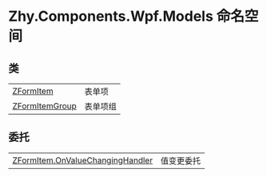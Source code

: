 # Zhy.Components.Wpf.Models 命名空间






## 类
<table>
<tr>
<td><a href="T_Zhy_Components_Wpf_Models_ZFormItem.md">ZFormItem</a></td>
<td>表单项</td></tr>
<tr>
<td><a href="T_Zhy_Components_Wpf_Models_ZFormItemGroup.md">ZFormItemGroup</a></td>
<td>表单项组</td></tr>
</table>

## 委托
<table>
<tr>
<td><a href="T_Zhy_Components_Wpf_Models_ZFormItem_OnValueChangingHandler.md">ZFormItem.OnValueChangingHandler</a></td>
<td>值变更委托</td></tr>
</table>